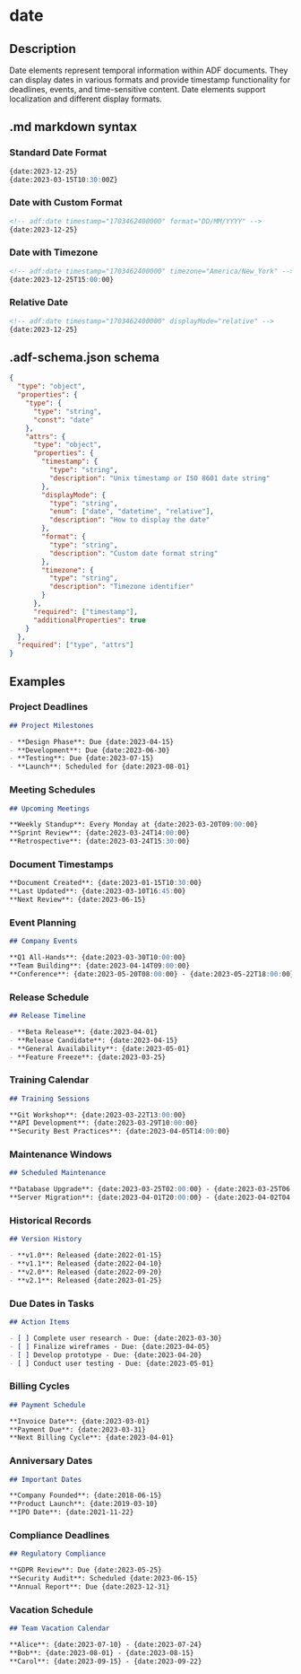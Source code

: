 # date

## Description

Date elements represent temporal information within ADF documents. They can display dates in various formats and provide timestamp functionality for deadlines, events, and time-sensitive content. Date elements support localization and different display formats.

## .md markdown syntax

### Standard Date Format
```markdown
{date:2023-12-25}
{date:2023-03-15T10:30:00Z}
```

### Date with Custom Format
```markdown
<!-- adf:date timestamp="1703462400000" format="DD/MM/YYYY" -->
{date:2023-12-25}
```

### Date with Timezone
```markdown
<!-- adf:date timestamp="1703462400000" timezone="America/New_York" -->
{date:2023-12-25T15:00:00}
```

### Relative Date
```markdown
<!-- adf:date timestamp="1703462400000" displayMode="relative" -->
{date:2023-12-25}
```

## .adf-schema.json schema

```json
{
  "type": "object",
  "properties": {
    "type": {
      "type": "string",
      "const": "date"
    },
    "attrs": {
      "type": "object",
      "properties": {
        "timestamp": {
          "type": "string",
          "description": "Unix timestamp or ISO 8601 date string"
        },
        "displayMode": {
          "type": "string",
          "enum": ["date", "datetime", "relative"],
          "description": "How to display the date"
        },
        "format": {
          "type": "string",
          "description": "Custom date format string"
        },
        "timezone": {
          "type": "string",
          "description": "Timezone identifier"
        }
      },
      "required": ["timestamp"],
      "additionalProperties": true
    }
  },
  "required": ["type", "attrs"]
}
```

## Examples

### Project Deadlines
```markdown
## Project Milestones

- **Design Phase**: Due {date:2023-04-15}
- **Development**: Due {date:2023-06-30}
- **Testing**: Due {date:2023-07-15}  
- **Launch**: Scheduled for {date:2023-08-01}
```

### Meeting Schedules
```markdown
## Upcoming Meetings

**Weekly Standup**: Every Monday at {date:2023-03-20T09:00:00}
**Sprint Review**: {date:2023-03-24T14:00:00}
**Retrospective**: {date:2023-03-24T15:30:00}
```

### Document Timestamps
```markdown
**Document Created**: {date:2023-01-15T10:30:00}
**Last Updated**: {date:2023-03-10T16:45:00}
**Next Review**: {date:2023-06-15}
```

### Event Planning
```markdown
## Company Events

**Q1 All-Hands**: {date:2023-03-30T10:00:00}
**Team Building**: {date:2023-04-14T09:00:00}
**Conference**: {date:2023-05-20T08:00:00} - {date:2023-05-22T18:00:00}
```

### Release Schedule
```markdown
## Release Timeline

- **Beta Release**: {date:2023-04-01}
- **Release Candidate**: {date:2023-04-15}
- **General Availability**: {date:2023-05-01}
- **Feature Freeze**: {date:2023-03-25}
```

### Training Calendar
```markdown
## Training Sessions

**Git Workshop**: {date:2023-03-22T13:00:00}
**API Development**: {date:2023-03-29T10:00:00}
**Security Best Practices**: {date:2023-04-05T14:00:00}
```

### Maintenance Windows
```markdown
## Scheduled Maintenance

**Database Upgrade**: {date:2023-03-25T02:00:00} - {date:2023-03-25T06:00:00}
**Server Migration**: {date:2023-04-01T20:00:00} - {date:2023-04-02T04:00:00}
```

### Historical Records
```markdown
## Version History

- **v1.0**: Released {date:2022-01-15}
- **v1.1**: Released {date:2022-04-10}
- **v2.0**: Released {date:2022-09-20}
- **v2.1**: Released {date:2023-01-25}
```

### Due Dates in Tasks
```markdown
## Action Items

- [ ] Complete user research - Due: {date:2023-03-30}
- [ ] Finalize wireframes - Due: {date:2023-04-05}
- [ ] Develop prototype - Due: {date:2023-04-20}
- [ ] Conduct user testing - Due: {date:2023-05-01}
```

### Billing Cycles
```markdown
## Payment Schedule

**Invoice Date**: {date:2023-03-01}
**Payment Due**: {date:2023-03-31}
**Next Billing Cycle**: {date:2023-04-01}
```

### Anniversary Dates
```markdown
## Important Dates

**Company Founded**: {date:2018-06-15}
**Product Launch**: {date:2019-03-10}
**IPO Date**: {date:2021-11-22}
```

### Compliance Deadlines
```markdown
## Regulatory Compliance

**GDPR Review**: Due {date:2023-05-25}
**Security Audit**: Scheduled {date:2023-06-15}
**Annual Report**: Due {date:2023-12-31}
```

### Vacation Schedule
```markdown
## Team Vacation Calendar

**Alice**: {date:2023-07-10} - {date:2023-07-24}
**Bob**: {date:2023-08-01} - {date:2023-08-15}
**Carol**: {date:2023-09-15} - {date:2023-09-22}
```